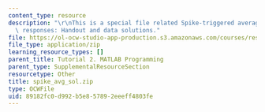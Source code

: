 ```yaml
---
content_type: resource
description: "\r\nThis is a special file related Spike-triggered averaging of neural\
  \ responses: Handout and data solutions."
file: https://ol-ocw-studio-app-production.s3.amazonaws.com/courses/res-9-003-brains-minds-and-machines-summer-course-summer-2015/89182fc0d992b5e857892eeeff4803fe_spike_avg_sol.zip
file_type: application/zip
learning_resource_types: []
parent_title: Tutorial 2. MATLAB Programming
parent_type: SupplementalResourceSection
resourcetype: Other
title: spike_avg_sol.zip
type: OCWFile
uid: 89182fc0-d992-b5e8-5789-2eeeff4803fe
---
```


